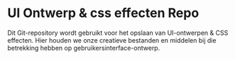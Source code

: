 # UI Ontwerp & css effecten Repo

Dit Git-repository wordt gebruikt voor het opslaan van UI-ontwerpen & CSS effecten. Hier houden we onze creatieve bestanden en middelen bij die betrekking hebben op gebruikersinterface-ontwerp.